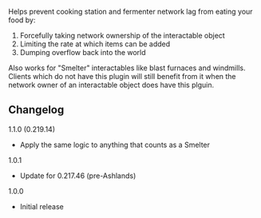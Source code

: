 Helps prevent cooking station and fermenter network lag from eating your food by:
1. Forcefully taking network ownership of the interactable object
2. Limiting the rate at which items can be added
3. Dumping overflow back into the world

Also works for "Smelter" interactables like blast furnaces and windmills. Clients which do not have this plugin will still benefit from it when the network owner of an interactable object does have this plguin.

## Changelog

1.1.0 (0.219.14)

- Apply the same logic to anything that counts as a Smelter

1.0.1

- Update for 0.217.46 (pre-Ashlands)

1.0.0

- Initial release
